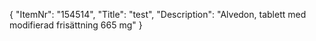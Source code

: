 {
  "ItemNr": "154514",
  "Title": "test",
  "Description": "Alvedon, tablett med modifierad frisättning 665 mg"
}